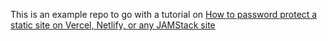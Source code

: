 This is an example repo to go with a tutorial on [How to password protect a static site on Vercel, Netlify, or any JAMStack site](https://www.alpower.com/tutorials/how-to-password-protect-a-static-site/)

